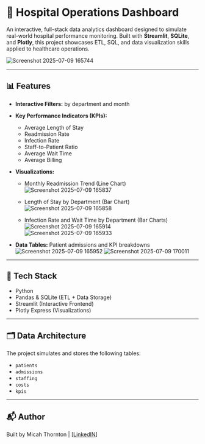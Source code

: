 # 🏥 Hospital Operations Dashboard

An interactive, full-stack data analytics dashboard designed to simulate real-world hospital performance monitoring. Built with **Streamlit**, **SQLite**, and **Plotly**, this project showcases ETL, SQL, and data visualization skills applied to healthcare operations.

![Screenshot 2025-07-09 165744](https://github.com/user-attachments/assets/12469edc-e37e-4f51-a5ef-dbd67d6ca079)


---

## 📊 Features

- **Interactive Filters:** by department and month
- **Key Performance Indicators (KPIs):**
  - Average Length of Stay
  - Readmission Rate
  - Infection Rate
  - Staff-to-Patient Ratio
  - Average Wait Time
  - Average Billing
- **Visualizations:**
  - Monthly Readmission Trend (Line Chart)
    ![Screenshot 2025-07-09 165837](https://github.com/user-attachments/assets/b657fe5f-15f3-43a8-9cd7-02290c8e87aa)

  - Length of Stay by Department (Bar Chart)
    ![Screenshot 2025-07-09 165858](https://github.com/user-attachments/assets/67e1e13f-98b5-4cf9-8280-a9328bf8b270)

  - Infection Rate and Wait Time by Department (Bar Charts)
    ![Screenshot 2025-07-09 165914](https://github.com/user-attachments/assets/86414dc9-9b6f-4136-bc9a-b5a3daa29497)
    ![Screenshot 2025-07-09 165933](https://github.com/user-attachments/assets/eee4722c-eaf2-4c66-ad4d-922a20de75d9)


- **Data Tables:** Patient admissions and KPI breakdowns
  ![Screenshot 2025-07-09 165952](https://github.com/user-attachments/assets/1db9bb2a-b12d-4606-8ad4-e9d13184e37a)
  ![Screenshot 2025-07-09 170011](https://github.com/user-attachments/assets/aa16c2a0-bace-471e-837d-724ed27bab08)



---

## 🧱 Tech Stack

- Python
- Pandas & SQLite (ETL + Data Storage)
- Streamlit (Interactive Frontend)
- Plotly Express (Visualizations)

---

## 🗂️ Data Architecture

The project simulates and stores the following tables:

- `patients`
- `admissions`
- `staffing`
- `costs`
- `kpis`

---

## 📬 Author

Built by Micah Thornton | [[LinkedIN](https://www.linkedin.com/in/micah-thornton-134879294/)]
